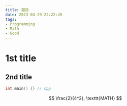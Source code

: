 ```yaml
---
title: 题目
date: 2023-04-29 22:22:49
tags:
- Programming
- Math
- Good
---
```


# 1st title

## 2nd title

```cpp
int main() {} // cpp
```

$$
\frac{2}{4^2}, \texttt{MATH}
$$

